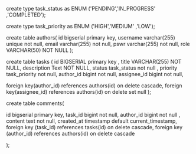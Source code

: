 create type task_status as ENUM ('PENDING','IN_PROGRESS' ,'COMPLETED');

create type task_priority as ENUM ('HIGH','MEDIUM' ,'LOW');

create table authors(
id bigserial primary key,
username varchar(255) unique not null,
email varchar(255) not null,
pswr varchar(255) not null,
role VARCHAR(50) NOT NULL
);

create table tasks (
id BIGSERIAL primary key  ,
title VARCHAR(255) NOT NULL,
description Text NOT NULL,
status task_status not null ,
priority task_priority not null,
author_id bigint not null,
assignee_id bigint not null,

foreign key(author_id) references authors(id) on delete cascade,
foreign key(assignee_id) references authors(id) on delete set null
);


create table comments(

id bigserial primary key,
task_id bigint not null,
author_id bigint not null ,
content  text not null,
created_at  timestamp  default current_timestamp,
foreign key (task_id) references tasks(id) on delete cascade,
foreign key (author_id) references authors(id) on delete cascade

);

